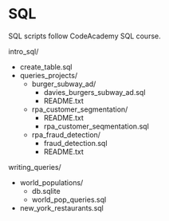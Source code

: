 # SQL

SQL scripts follow CodeAcademy SQL course.

intro_sql/
- create_table.sql
- queries_projects/
    - burger_subway_ad/
        - davies_burgers_subway_ad.sql
        - README.txt
    - rpa_customer_segmentation/
        - README.txt
        - rpa_customer_seqmentation.sql
    - rpa_fraud_detection/
        - fraud_detection.sql
        - README.txt
    
writing_queries/
- world_populations/
    - db.sqlite
    - world_pop_queries.sql
- new_york_restaurants.sql

